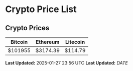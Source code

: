 # Crypto Price List

## Crypto Prices
| Bitcoin | Ethereum | Litecoin |
| ------- | -------- | -------- |
| $101955 | $3174.39 | $114.79 |
**Last Updated:** 2025-01-27 23:56 UTC
**Last Updated:** $DATE$
